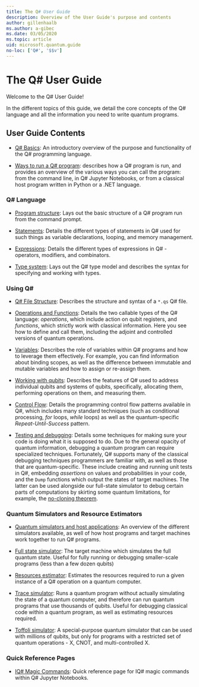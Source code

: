```yaml
---
title: The Q# User Guide
description: Overview of the User Guide's purpose and contents
author: gillenhaalb
ms.author: a-gibec
ms.date: 03/05/2020
ms.topic: article
uid: microsoft.quantum.guide
no-loc: ['Q#', '$$v']
---
```


# The Q# User Guide

Welcome to the Q# User Guide! 

In the different topics of this guide, we detail the core concepts of the Q# language and all the information you need to write quantum programs.

## User Guide Contents

- [Q# Basics](xref:microsoft.quantum.guide.basics): An introductory overview of the purpose and functionality of the Q# programming language. 

- [Ways to run a Q# program](xref:microsoft.quantum.guide.host-programs): describes how a Q# program is run, and provides an overview of the various ways you can call the program: from the command line, in Q# Jupyter Notebooks, or from a classical host program written in Python or a .NET language.

### Q# Language

- [Program structure](xref:microsoft.quantum.qsharp.programstructure-index): Lays out the basic structure of a Q# program run from the command prompt.

- [Statements](xref:microsoft.quantum.qsharp.statements-index): Details the different types of statements in Q# used for such things as variable declarations, looping, and memory management. 

- [Expressions](xref:microsoft.quantum.qsharp.expressions-index): Details the different types of expressions in Q# - operators, modifiers, and combinators. 

- [Type system](xref:microsoft.quantum.qsharp.typesystem-index): Lays out the Q# type model and describes the syntax for specifying and working with types. 

### Using Q#

<!--- TBD: How do the articles in this section overlap with the qsharp-lang articles? -->

- [Q# File Structure](xref:microsoft.quantum.guide.filestructure): Describes the structure and syntax of a `*.qs` Q# file.

- [Operations and Functions](xref:microsoft.quantum.guide.operationsfunctions): Details the two callable types of the Q# language: *operations*, which include action on qubit registers, and *functions*, which strictly work with classical information. 
    Here you see how to define and call them, including the adjoint and controlled versions of quantum operations.

- [Variables](xref:microsoft.quantum.guide.variables): Describes the role of variables within Q# programs and how to leverage them effectively. 
    For example, you can find information about binding scopes, as well as the difference between immutable and mutable variables and how to assign or re-assign them.

- [Working with qubits](xref:microsoft.quantum.guide.qubits): Describes the features of Q# used to address individual qubits and systems of qubits, specifically, allocating them, performing operations on them, and measuring them. 

- [Control Flow](xref:microsoft.quantum.guide.controlflow): Details the programming control flow patterns available in Q#, which includes many standard techniques (such as conditional processing, *for* loops, *while* loops) as well as the quantum-specific *Repeat-Until-Success* pattern.

- [Testing and debugging](xref:microsoft.quantum.guide.testingdebugging): Details some techniques for making sure your code is doing what it is supposed to do. 
    Due to the general opacity of quantum information, debugging a quantum program can require specialized techniques. 
    Fortunately, Q# supports many of the classical debugging techniques programmers are familiar with, as well as those that are quantum-specific. These include creating and running unit tests in Q#, embedding *assertions* on values and probabilities in your code, and the `Dump` functions which output the states of target machines. 
    The latter can be used alongside our full-state simulator to debug certain parts of computations by skirting some quantum limitations, for example, the [no-cloning theorem](xref:microsoft.quantum.concepts.pauli).

### Quantum Simulators and Resource Estimators

- [Quantum simulators and host applications](xref:microsoft.quantum.machines): An overview of the different simulators available, as well of how host programs and target machines work together to run Q# programs.

- [Full state simulator](xref:microsoft.quantum.machines.full-state-simulator): The target machine which simulates the full quantum state. Useful for fully running or debugging smaller-scale programs (less than a few dozen qubits)

- [Resources estimator](xref:microsoft.quantum.machines.resources-estimator): Estimates the resources required to run a given instance of a Q# operation on a quantum computer.

- [Trace simulator](xref:microsoft.quantum.machines.qc-trace-simulator.intro): Runs a quantum program without actually simulating the state of a quantum computer, and therefore can run quantum programs that use thousands of qubits. Useful for debugging classical code within a quantum program, as well as estimating resources required.

- [Toffoli simulator](xref:microsoft.quantum.machines.toffoli-simulator): A special-purpose quantum simulator that can be used with millions of qubits, but only for programs with a restricted set of quantum operations - X, CNOT, and multi-controlled X.

### Quick Reference Pages

- [IQ# Magic Commands](xref:microsoft.quantum.guide.quickref.iqsharp): Quick reference page for IQ# magic commands within Q# Jupyter Notebooks.
